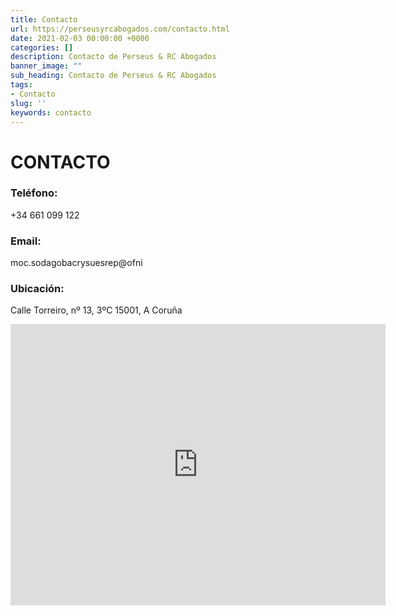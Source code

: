 ```yaml
---
title: Contacto
url: https://perseusyrcabogados.com/contacto.html
date: 2021-02-03 00:00:00 +0000
categories: []
description: Contacto de Perseus & RC Abogados
banner_image: ""
sub_heading: Contacto de Perseus & RC Abogados
tags:
- Contacto
slug: ''
keywords: contacto
---
```


# CONTACTO

### Teléfono:
+34 661 099 122

### Email:
<span class="invertirTexto">moc.sodagobacrysuesrep@ofni</span>

### Ubicación:
Calle Torreiro, nº 13, 3ºC
15001, A Coruña

<iframe src="https://www.google.com/maps/embed?pb=!1m18!1m12!1m3!1d2900.2939880762697!2d-8.40240818428367!3d43.37087657865844!2m3!1f0!2f0!3f0!3m2!1i1024!2i768!4f13.1!3m3!1m2!1s0xd2e7c7ee9ffda1b%3A0x36da34856927cd9c!2sR%C3%BAa%20Torreiro%2C%2013%2C%2015001%20A%20Coru%C3%B1a!5e0!3m2!1ses!2ses!4v1612380763536!5m2!1ses!2ses" title="Mapa Despacho Perseus y RC Abogados" width="600" height="450" frameborder="0" style="border:0;" allowfullscreen="" aria-hidden="false" tabindex="0"></iframe>
